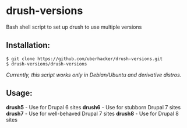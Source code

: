 # drush-versions
Bash shell script to set up drush to use multiple versions

## Installation:
```
$ git clone https://github.com/uberhacker/drush-versions.git
$ drush-versions/drush-versions
```
*Currently, this script works only in Debian/Ubuntu and derivative distros.*

## Usage:

**drush5** - Use for Drupal 6 sites
**drush6** - Use for stubborn Drupal 7 sites
**drush7** - Use for well-behaved Drupal 7 sites
**drush8** - Use for Drupal 8 sites
